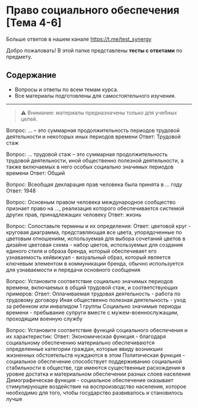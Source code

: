 # Право социального обеспечения [Тема 4-6]

Больше ответов в нашем канале https://t.me/test_synergy

Добро пожаловать! В этой папке представлены **тесты с ответами** по предмету.

## Содержание
- Вопросы и ответы по всем темам курса.
- Все материалы подготовлены для самостоятельного изучения.

---

> ⚠️ Внимание: материалы предназначены только для учебных целей.

Вопрос:
… – это суммарная продолжительность периодов трудовой деятельности и некоторых иных периодов времени
Ответ:
Трудовой стаж


Вопрос:
… трудовой стаж – это суммарная продолжительность трудовой деятельности, иной общественно полезной деятельности, а также включаемых в него особых социально значимых периодов времени
Ответ:
Общий


Вопрос:
Всеобщая декларация прав человека была принята в … году
Ответ:
1948


Вопрос:
Основным правом человека международное сообщество признает право на …, реализация которого обеспечивается системой других прав, принадлежащих человеку
Ответ:
жизнь


Вопрос:
Сопоставьте термины и их определения:
Ответ:
цветовой круг - круговая диаграмма, представляющая все цвета, упорядоченные по цветовым отношениям, используемая для выбора сочетаний цветов в дизайне цветовая схема - набор цветов, используемых для создания единого стиля и образа бренда, который обеспечивает его узнаваемость кейвижуал - визуальный образ, который является ключевым элементом в коммуникации бренда, обычно используется для узнаваемости и передачи основного сообщения


Вопрос:
Установите соответствие социально значимых периодов времени, включаемых в общий трудовой стаж, и соответствующих примеров:
Ответ:
Оплачиваемая трудовая деятельность - работа по трудовому договору Иная общественно полезная деятельность - уход за ребенком или инвалидом 1 группы Социально значимые периоды времени - пребывание супруги вместе с мужем-военнослужащим, проходящим военную службу


Вопрос:
Установите соответствие функций социального обеспечения и их характеристик:
Ответ:
Экономическая функция - благодаря социальному обеспечению материально обеспечиваются определенные категории граждан, которые ввиду возникших жизненных обстоятельств нуждаются в этом Политическая функция - социальное обеспечение способствует поддерживанию социальной стабильности в обществе, где имеются существенные расхождения в уровне достатка и материальном обеспечении разных слоев населения Демографическая функция - социальное обеспечение оказывает стимулирующее воздействие на воспроизводство населения, которое необходимо для того, чтобы государство развивалось и становилось лучше

